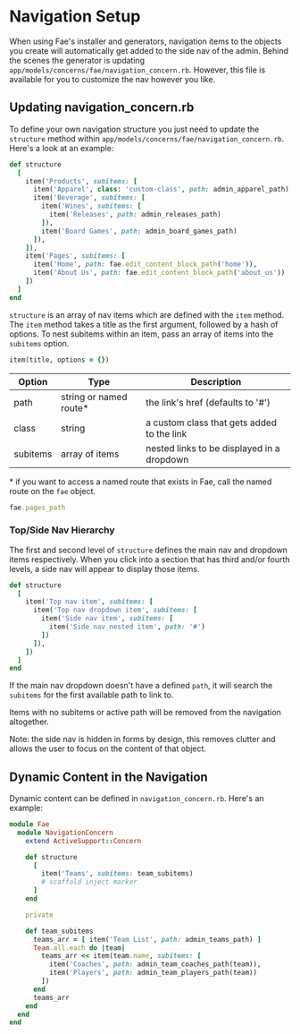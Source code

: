 # Navigation Setup

When using Fae's installer and generators, navigation items to the objects you create will automatically get added to the side nav of the admin. Behind the scenes the generator is updating `app/models/concerns/fae/navigation_concern.rb`. However, this file is available for you to customize the nav however you like.

## Updating navigation_concern.rb

To define your own navigation structure you just need to update the `structure` method within `app/models/concerns/fae/navigation_concern.rb`. Here's a look at an example:

```ruby
def structure
  [
    item('Products', subitems: [
      item('Apparel', class: 'custom-class', path: admin_apparel_path),
      item('Beverage', subitems: [
        item('Wines', subitems: [
          item('Releases', path: admin_releases_path)
        ]),
        item('Board Games', path: admin_board_games_path)
      ]),
    ]),
    item('Pages', subitems: [
      item('Home', path: fae.edit_content_block_path('home')),
      item('About Us', path: fae.edit_content_block_path('about_us'))
    ])
  ]
end
```

`structure` is an array of nav items which are defined with the `item` method. The `item` method takes a title as the first argument, followed by a hash of options. To nest subitems within an item, pass an array of items into the `subitems` option.

```ruby
item(title, options = {})
```

| Option | Type | Description |
| --- | ---- | ----------- |
| path | string or named route* | the link's href (defaults to '#') |
| class | string | a custom class that gets added to the link |
| subitems | array of items | nested links to be displayed in a dropdown |

\* if you want to access a named route that exists in Fae, call the named route on the `fae` object.

```ruby
fae.pages_path
```

### Top/Side Nav Hierarchy

The first and second level of `structure` defines the main nav and dropdown items respectively. When you click into a section that has third and/or fourth levels, a side nav will appear to display those items.

```ruby
def structure
  [
    item('Top nav item', subitems: [
      item('Top nav dropdown item', subitems: [
        item('Side nav item', subitems: [
          item('Side nav nested item', path: '#')
        ])
      ]),
    ])
  ]
end
```

If the main nav dropdown doesn't have a defined `path`, it will search the `subitems` for the first available path to link to.

Items with no subitems or active path will be removed from the navigation altogether.

Note: the side nav is hidden in forms by design, this removes clutter and allows the user to focus on the content of that object.

## Dynamic Content in the Navigation

Dynamic content can be defined in `navigation_concern.rb`. Here's an example:

```ruby
module Fae
  module NavigationConcern
    extend ActiveSupport::Concern

    def structure
      [
        item('Teams', subitems: team_subitems)
        # scaffold inject marker
      ]
    end

    private

    def team_subitems
      teams_arr = [ item('Team List', path: admin_teams_path) ]
      Team.all.each do |team|
        teams_arr << item(team.name, subitems: [
          item('Coaches', path: admin_team_coaches_path(team)),
          item('Players', path: admin_team_players_path(team))
        ])
      end
      teams_arr
    end
  end
end
```
